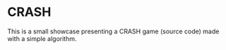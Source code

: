# CRASH
This is a small showcase presenting a CRASH game (source code) made with a simple algorithm.
